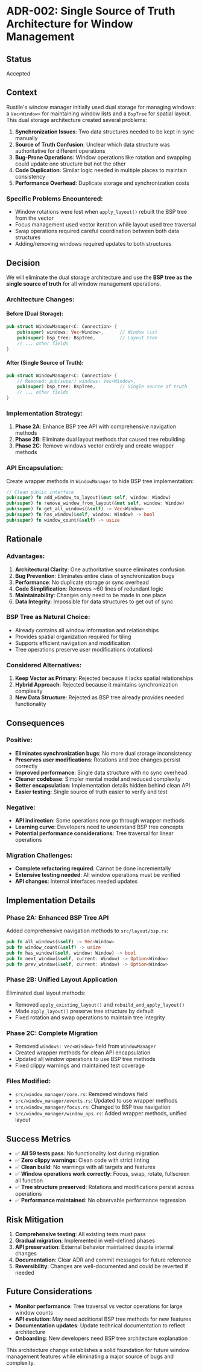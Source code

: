 # ADR-002: Single Source of Truth Architecture for Window Management

## Status
Accepted

## Context
Rustile's window manager initially used dual storage for managing windows: a `Vec<Window>` for maintaining window lists and a `BspTree` for spatial layout. This dual storage architecture created several problems:

1. **Synchronization Issues**: Two data structures needed to be kept in sync manually
2. **Source of Truth Confusion**: Unclear which data structure was authoritative for different operations
3. **Bug-Prone Operations**: Window operations like rotation and swapping could update one structure but not the other
4. **Code Duplication**: Similar logic needed in multiple places to maintain consistency
5. **Performance Overhead**: Duplicate storage and synchronization costs

### Specific Problems Encountered:
- Window rotations were lost when `apply_layout()` rebuilt the BSP tree from the vector
- Focus management used vector iteration while layout used tree traversal
- Swap operations required careful coordination between both data structures
- Adding/removing windows required updates to both structures

## Decision
We will eliminate the dual storage architecture and use the **BSP tree as the single source of truth** for all window management operations.

### Architecture Changes:

#### Before (Dual Storage):
```rust
pub struct WindowManager<C: Connection> {
    pub(super) windows: Vec<Window>,      // Window list
    pub(super) bsp_tree: BspTree,         // Layout tree
    // ... other fields
}
```

#### After (Single Source of Truth):
```rust
pub struct WindowManager<C: Connection> {
    // Removed: pub(super) windows: Vec<Window>,
    pub(super) bsp_tree: BspTree,         // Single source of truth
    // ... other fields
}
```

### Implementation Strategy:

1. **Phase 2A**: Enhance BSP tree API with comprehensive navigation methods
2. **Phase 2B**: Eliminate dual layout methods that caused tree rebuilding
3. **Phase 2C**: Remove windows vector entirely and create wrapper methods

### API Encapsulation:
Create wrapper methods in `WindowManager` to hide BSP tree implementation:

```rust
// Clean public interface
pub(super) fn add_window_to_layout(&mut self, window: Window)
pub(super) fn remove_window_from_layout(&mut self, window: Window)  
pub(super) fn get_all_windows(&self) -> Vec<Window>
pub(super) fn has_window(&self, window: Window) -> bool
pub(super) fn window_count(&self) -> usize
```

## Rationale

### Advantages:
1. **Architectural Clarity**: One authoritative source eliminates confusion
2. **Bug Prevention**: Eliminates entire class of synchronization bugs
3. **Performance**: No duplicate storage or sync overhead
4. **Code Simplification**: Removes ~60 lines of redundant logic
5. **Maintainability**: Changes only need to be made in one place
6. **Data Integrity**: Impossible for data structures to get out of sync

### BSP Tree as Natural Choice:
- Already contains all window information and relationships
- Provides spatial organization required for tiling
- Supports efficient navigation and modification
- Tree operations preserve user modifications (rotations)

### Considered Alternatives:
1. **Keep Vector as Primary**: Rejected because it lacks spatial relationships
2. **Hybrid Approach**: Rejected because it maintains synchronization complexity
3. **New Data Structure**: Rejected as BSP tree already provides needed functionality

## Consequences

### Positive:
- **Eliminates synchronization bugs**: No more dual storage inconsistency
- **Preserves user modifications**: Rotations and tree changes persist correctly
- **Improved performance**: Single data structure with no sync overhead
- **Cleaner codebase**: Simpler mental model and reduced complexity
- **Better encapsulation**: Implementation details hidden behind clean API
- **Easier testing**: Single source of truth easier to verify and test

### Negative:
- **API indirection**: Some operations now go through wrapper methods
- **Learning curve**: Developers need to understand BSP tree concepts
- **Potential performance considerations**: Tree traversal for linear operations

### Migration Challenges:
- **Complete refactoring required**: Cannot be done incrementally
- **Extensive testing needed**: All window operations must be verified
- **API changes**: Internal interfaces needed updates

## Implementation Details

### Phase 2A: Enhanced BSP Tree API
Added comprehensive navigation methods to `src/layout/bsp.rs`:
```rust
pub fn all_windows(&self) -> Vec<Window>
pub fn window_count(&self) -> usize  
pub fn has_window(&self, window: Window) -> bool
pub fn next_window(&self, current: Window) -> Option<Window>
pub fn prev_window(&self, current: Window) -> Option<Window>
```

### Phase 2B: Unified Layout Application
Eliminated dual layout methods:
- Removed `apply_existing_layout()` and `rebuild_and_apply_layout()`
- Made `apply_layout()` preserve tree structure by default
- Fixed rotation and swap operations to maintain tree integrity

### Phase 2C: Complete Migration
- Removed `windows: Vec<Window>` field from `WindowManager`
- Created wrapper methods for clean API encapsulation
- Updated all window operations to use BSP tree methods
- Fixed clippy warnings and maintained test coverage

### Files Modified:
- `src/window_manager/core.rs`: Removed windows field
- `src/window_manager/events.rs`: Updated to use wrapper methods
- `src/window_manager/focus.rs`: Changed to BSP tree navigation
- `src/window_manager/window_ops.rs`: Added wrapper methods, unified layout

## Success Metrics
- ✅ **All 59 tests pass**: No functionality lost during migration
- ✅ **Zero clippy warnings**: Clean code with strict linting
- ✅ **Clean build**: No warnings with all targets and features
- ✅ **Window operations work correctly**: Focus, swap, rotate, fullscreen all function
- ✅ **Tree structure preserved**: Rotations and modifications persist across operations
- ✅ **Performance maintained**: No observable performance regression

## Risk Mitigation
1. **Comprehensive testing**: All existing tests must pass
2. **Gradual migration**: Implemented in well-defined phases
3. **API preservation**: External behavior maintained despite internal changes
4. **Documentation**: Clear ADR and commit messages for future reference
5. **Reversibility**: Changes are well-documented and could be reverted if needed

## Future Considerations
- **Monitor performance**: Tree traversal vs vector operations for large window counts
- **API evolution**: May need additional BSP tree methods for new features
- **Documentation updates**: Update technical documentation to reflect architecture
- **Onboarding**: New developers need BSP tree architecture explanation

This architecture change establishes a solid foundation for future window management features while eliminating a major source of bugs and complexity.